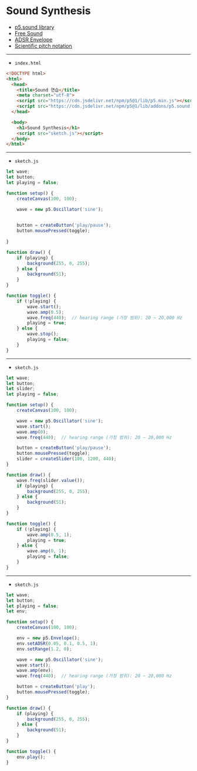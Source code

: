 # Sound Synthesis

- [p5.sound library](https://p5js.org/reference/#/libraries/p5.sound)
- [Free Sound](https://freesound.org/)
- [ADSR Envelope](https://en.wikipedia.org/wiki/Synthesizer#Attack_Decay_Sustain_Release_.28ADSR.29_envelope)
- [Scientific pitch notation](https://en.wikipedia.org/wiki/Scientific_pitch_notation)

---
 
- `index.html`

```html
<!DOCTYPE html>
<html>
  <head>
    <title>Sound 연습</title>
    <meta charset="utf-8">
    <script src="https://cdn.jsdelivr.net/npm/p5@1/lib/p5.min.js"></script>
    <script src="https://cdn.jsdelivr.net/npm/p5@1/lib/addons/p5.sound.min.js"></script>
  </head>

  <body>
    <h1>Sound Synthesis</h1>
    <script src="sketch.js"></script>
  </body>
</html>
```

---

- `sketch.js`

```javascript
let wave;
let button;
let playing = false;

function setup() {
    createCanvas(100, 100);

    wave = new p5.Oscillator('sine');
    

    button = createButton('play/pause');
    button.mousePressed(toggle);
    
}

function draw() {
    if (playing) {
        background(255, 0, 255);
    } else {
        background(51);
    }
}

function toggle() {
    if (!playing) {
        wave.start();
        wave.amp(0.5);
        wave.freq(440);  // hearing range (가청 범위): 20 ~ 20,000 Hz
        playing = true;
    } else {
        wave.stop();
        playing = false;
    }
}
```


---

- `sketch.js`

```javascript
let wave;
let button;
let slider;
let playing = false;

function setup() {
    createCanvas(100, 100);

    wave = new p5.Oscillator('sine');
    wave.start();
    wave.amp(0);
    wave.freq(440);  // hearing range (가청 범위): 20 ~ 20,000 Hz

    button = createButton('play/pause');
    button.mousePressed(toggle);
    slider = createSlider(100, 1200, 440);
}

function draw() {
    wave.freq(slider.value());
    if (playing) {
        background(255, 0, 255);
    } else {
        background(51);
    }
}

function toggle() {
    if (!playing) {
        wave.amp(0.5, 1);
        playing = true;
    } else {
        wave.amp(0, 1);
        playing = false;
    }
}
```

---

- `sketch.js`

```javascript
let wave;
let button;
let playing = false;
let env;

function setup() {
    createCanvas(100, 100);

    env = new p5.Envelope();
    env.setADSR(0.05, 0.1, 0.5, 1);
    env.setRange(1.2, 0);

    wave = new p5.Oscillator('sine');
    wave.start();
    wave.amp(env);
    wave.freq(440);  // hearing range (가청 범위): 20 ~ 20,000 Hz

    button = createButton('play');
    button.mousePressed(toggle);
}

function draw() {
    if (playing) {
        background(255, 0, 255);
    } else {
        background(51);
    }
}

function toggle() {
    env.play();
}
```
